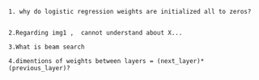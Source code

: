     1. why do logistic regression weights are initialized all to zeros?


    2.Regarding img1 ,  cannot understand about X...

    3.What is beam search

    4.dimentions of weights between layers = (next_layer)*(previous_layer)?